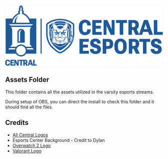 ![Esports Logo](esports.png)
## Assets Folder
This folder contains all the assets utilized in the varsity esports streams.

During setup of OBS, you can direct the install to check this folder and it should find all the files.

## Credits
- [All Central Logos](https://www.ccsu.edu/mc/brand-resources)
- Esports Center Background - Credit to Dylan
- [Overwatch 2 Logo](https://overwatch.blizzard.com/en-us/)
- [Valorant Logo](https://playvalorant.com/en-us/)
